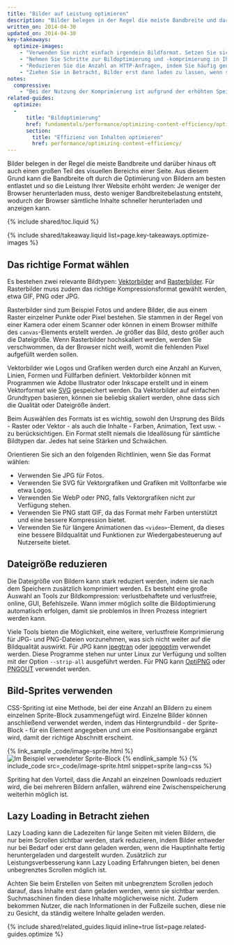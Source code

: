 ```yaml
---
title: "Bilder auf Leistung optimieren"
description: "Bilder belegen in der Regel die meiste Bandbreite und darüber hinaus oft auch einen großen Teil des visuellen Bereichs einer Seite."
written_on: 2014-04-30
updated_on: 2014-04-30
key-takeaways:
  optimize-images:
    - "Verwenden Sie nicht einfach irgendein Bildformat. Setzen Sie sich mit den verschiedenen verfügbaren Formaten auseinander und nutzen Sie das am besten geeignete."
    - "Nehmen Sie Schritte zur Bildoptimierung und -komprimierung in Ihren Prozess auf, um die Größe der Dateien zu reduzieren."
    - "Reduzieren Sie die Anzahl an HTTP-Anfragen, indem Sie häufig genutzte Bilder in Bild-Sprites platzieren."
    - "Ziehen Sie in Betracht, Bilder erst dann laden zu lassen, wenn sie sichtbar sind. So kann die Seite schneller geladen werden und belegt zu Anfang weniger Speicher."
notes:
  compressive:
    - "Bei der Nutzung der Komprimierung ist aufgrund der erhöhten Speicherbelastung und des erhöhten Aufwands beim Codieren Vorsicht geboten. Die Änderung der Größe für kleinere Bildschirme ist rechenintensiv und kann besonders auf Low-End-Geräten mit wenig Speicher und geringer Rechenkapazität Probleme verursachen."
related-guides:
  optimize:
  -
      title: "Bildoptimierung"
      href: fundamentals/performance/optimizing-content-efficiency/optimize-encoding-and-transfer.html#image-optimization
      section:
        title: "Effizienz von Inhalten optimieren"
        href: performance/optimizing-content-efficiency/
---
```


<p class="intro">
  Bilder belegen in der Regel die meiste Bandbreite und darüber hinaus oft auch einen großen Teil des visuellen Bereichs einer Seite. Aus diesem Grund kann die Bandbreite oft durch die Optimierung von Bildern am besten entlastet und so die Leistung Ihrer Website erhöht werden: Je weniger der Browser herunterladen muss, desto weniger Bandbreitebelastung entsteht, wodurch der Browser sämtliche Inhalte schneller herunterladen und anzeigen kann.
</p>

{% include shared/toc.liquid %}

{% include shared/takeaway.liquid list=page.key-takeaways.optimize-images %}

## Das richtige Format wählen

Es bestehen zwei relevante Bildtypen: [Vektorbilder](http://de.wikipedia.org/wiki/Vektorgrafik) and [Rasterbilder](http://de.wikipedia.org/wiki/Rastergrafik). Für Rasterbilder muss zudem das richtige Kompressionsformat gewählt werden, etwa GIF, PNG oder JPG.

Rasterbilder sind zum Beispiel Fotos und andere Bilder, die aus einem Raster einzelner Punkte oder Pixel bestehen. Sie stammen in der Regel von einer Kamera oder einem Scanner oder können in einem Browser mithilfe des `canvas`-Elements erstellt werden. Je größer das Bild, desto größer auch die Dateigröße. Wenn Rasterbilder hochskaliert werden, werden Sie verschwommen, da der Browser nicht weiß, womit die fehlenden Pixel aufgefüllt werden sollen.

Vektorbilder wie Logos und Grafiken werden durch eine Anzahl an Kurven, Linien, Formen und Füllfarben definiert. Vektorbilder können mit Programmen wie Adobe Illustrator oder Inkscape erstellt und in einem Vektorformat wie [SVG](http://css-tricks.com/using-svg/) gespeichert werden. Da Vektorbilder auf einfachen Grundtypen basieren, können sie beliebig skaliert werden, ohne dass sich die Qualität oder Dateigröße ändert.

Beim Auswählen des Formats ist es wichtig, sowohl den Ursprung des Bilds - Raster oder Vektor - als auch die Inhalte - Farben, Animation, Text usw. - zu berücksichtigen. Ein Format stellt niemals die Ideallösung für sämtliche Bildtypen dar. Jedes hat seine Stärken und Schwächen.

Orientieren Sie sich an den folgenden Richtlinien, wenn Sie das Format wählen:

* Verwenden Sie JPG für Fotos.
* Verwenden Sie SVG für Vektorgrafiken und Grafiken mit Volltonfarbe wie etwa Logos.
* Verwenden Sie WebP oder PNG, falls Vektorgrafiken nicht zur Verfügung stehen.
* Verwenden Sie PNG statt GIF, da das Format mehr Farben unterstützt und eine bessere Kompression bietet.
* Verwenden Sie für längere Animationen das `<video>`-Element, da dieses eine bessere Bildqualität und Funktionen zur Wiedergabesteuerung auf Nutzerseite bietet.

## Dateigröße reduzieren

Die Dateigröße von Bildern kann stark reduziert werden, indem sie nach dem Speichern zusätzlich komprimiert werden. Es besteht eine große Auswahl an Tools zur Bildkompression: verlustbehaftete und verlustfreie, online, GUI, Befehlszeile. Wann immer möglich sollte die Bildoptimierung automatisch erfolgen, damit sie problemlos in Ihren Prozess integriert werden kann.

Viele Tools bieten die Möglichkeit, eine weitere, verlustfreie Komprimierung für JPG- und PNG-Dateien vorzunehmen, was sich nicht weiter auf die Bildqualität auswirkt. Für JPG kann [jpegtran](http://jpegclub.org/) oder [jpegoptim](http://freshmeat.net/projects/jpegoptim/) verwendet werden. Diese Programme stehen nur unter Linux zur Verfügung und sollten mit der Option `--strip-all` ausgeführt werden. Für PNG kann [OptiPNG](http://optipng.sourceforge.net/) oder [PNGOUT](http://www.advsys.net/ken/util/pngout.htm) verwendet werden.

## Bild-Sprites verwenden

CSS-Spriting ist eine Methode, bei der eine Anzahl an Bildern zu einem einzelnen Sprite-Block zusammengefügt wird. Einzelne Bilder können anschließend verwendet werden, indem das Hintergrundbild - der Sprite-Block - für ein Element angegeben und um eine Positionsangabe ergänzt wird, damit der richtige Abschnitt erscheint.

{% link_sample _code/image-sprite.html %}
<img src="img/sprite-sheet.png" class="center" alt="Im Beispiel verwendeter Sprite-Block">
{% endlink_sample %}
{% include_code src=_code/image-sprite.html snippet=sprite lang=css %}

Spriting hat den Vorteil, dass die Anzahl an einzelnen Downloads reduziert wird, die bei mehreren Bildern anfallen, während eine Zwischenspeicherung weiterhin möglich ist.

## Lazy Loading in Betracht ziehen

Lazy Loading kann die Ladezeiten für lange Seiten mit vielen Bildern, die nur beim Scrollen sichtbar werden, stark reduzieren, indem Bilder entweder nur bei Bedarf oder erst dann geladen werden, wenn die Hauptinhalte fertig heruntergeladen und dargestellt wurden. Zusätzlich zur Leistungsverbesserung kann Lazy Loading Erfahrungen bieten, bei denen unbegrenztes Scrollen möglich ist.

Achten Sie beim Erstellen von Seiten mit unbegrenztem Scrollen jedoch darauf, dass Inhalte erst dann geladen werden, wenn sie sichtbar werden. Suchmaschinen finden diese Inhalte möglicherweise nicht. Zudem bekommen Nutzer, die nach Informationen in der Fußzeile suchen, diese nie zu Gesicht, da ständig weitere Inhalte geladen werden.

{% include shared/related_guides.liquid inline=true list=page.related-guides.optimize %}




